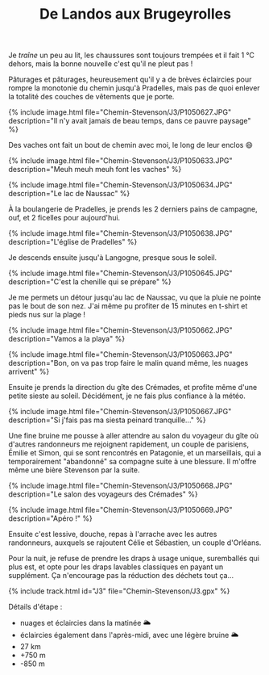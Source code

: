 ﻿---
title: "De Landos aux Brugeyrolles"
permalink: /Chemin-Stevenson/J3/
sidebar:
  nav: "chemin_stevenson"
enable_tracks: true
---

Je *traîne* un peu au lit, les chaussures sont toujours trempées et il fait 1 °C dehors, mais la bonne nouvelle c'est qu'il ne pleut pas !

Pâturages et pâturages, heureusement qu'il y a de brèves éclaircies pour rompre la monotonie du chemin jusqu'à Pradelles, mais pas de quoi enlever la totalité des couches de vêtements que je porte.

{% include image.html file="Chemin-Stevenson/J3/P1050627.JPG" description="Il n'y avait jamais de beau temps, dans ce pauvre paysage" %}

Des vaches ont fait un bout de chemin avec moi, le long de leur enclos :smile:

{% include image.html file="Chemin-Stevenson/J3/P1050633.JPG" description="Meuh meuh meuh font les vaches" %}

{% include image.html file="Chemin-Stevenson/J3/P1050634.JPG" description="Le lac de Naussac" %}

À la boulangerie de Pradelles, je prends les 2 derniers pains de campagne, ouf, et 2 ficelles pour aujourd'hui.

{% include image.html file="Chemin-Stevenson/J3/P1050638.JPG" description="L'église de Pradelles" %}

Je descends ensuite jusqu'à Langogne, presque sous le soleil.

{% include image.html file="Chemin-Stevenson/J3/P1050645.JPG" description="C'est la chenille qui se prépare" %}

Je me permets un détour jusqu'au lac de Naussac, vu que la pluie ne pointe pas le bout de son nez. J'ai même pu profiter de 15 minutes en t-shirt et pieds nus sur la plage !

{% include image.html file="Chemin-Stevenson/J3/P1050662.JPG" description="Vamos a la playa" %}

{% include image.html file="Chemin-Stevenson/J3/P1050663.JPG" description="Bon, on va pas trop faire le malin quand même, les nuages arrivent" %}

Ensuite je prends la direction du gîte des Crémades, et profite même d'une petite sieste au soleil. Décidément, je ne fais plus confiance à la météo.

{% include image.html file="Chemin-Stevenson/J3/P1050667.JPG" description="Si j'fais pas ma siesta peinard tranquille..." %}

Une fine bruine me pousse à aller attendre au salon du voyageur du gîte où d'autres randonneurs me rejoignent rapidement, un couple de parisiens, Émilie et Simon, qui se sont rencontrés en Patagonie, et un marseillais, qui a temporairement "abandonné" sa compagne suite à une blessure. Il m'offre même une bière Stevenson par la suite.

{% include image.html file="Chemin-Stevenson/J3/P1050668.JPG" description="Le salon des voyageurs des Crémades" %}

{% include image.html file="Chemin-Stevenson/J3/P1050669.JPG" description="Apéro !" %}

Ensuite c'est lessive, douche, repas à l'arrache avec les autres randonneurs, auxquels se rajoutent Célie et Sébastien, un couple d'Orléans.

Pour la nuit, je refuse de prendre les draps à usage unique, suremballés qui plus est, et opte pour les draps lavables classiques en payant un supplément. Ça n'encourage pas la réduction des déchets tout ça...

{% include track.html id="J3" file="Chemin-Stevenson/J3.gpx" %}

Détails d'étape :
* nuages et éclaircies dans la matinée :sun_behind_large_cloud:
* éclaircies également dans l'après-midi, avec une légère bruine :sun_behind_large_cloud:
* 27 km
* +750 m
* -850 m
